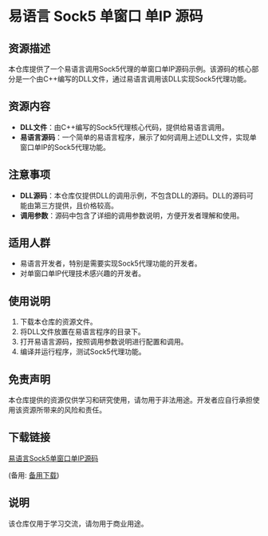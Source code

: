 # 易语言 Sock5 单窗口 单IP 源码

## 资源描述

本仓库提供了一个易语言调用Sock5代理的单窗口单IP源码示例。该源码的核心部分是一个由C++编写的DLL文件，通过易语言调用该DLL实现Sock5代理功能。

## 资源内容

- **DLL文件**：由C++编写的Sock5代理核心代码，提供给易语言调用。
- **易语言源码**：一个简单的易语言程序，展示了如何调用上述DLL文件，实现单窗口单IP的Sock5代理功能。

## 注意事项

- **DLL源码**：本仓库仅提供DLL的调用示例，不包含DLL的源码。DLL的源码可能由第三方提供，且价格较高。
- **调用参数**：源码中包含了详细的调用参数说明，方便开发者理解和使用。

## 适用人群

- 易语言开发者，特别是需要实现Sock5代理功能的开发者。
- 对单窗口单IP代理技术感兴趣的开发者。

## 使用说明

1. 下载本仓库的资源文件。
2. 将DLL文件放置在易语言程序的目录下。
3. 打开易语言源码，按照调用参数说明进行配置和调用。
4. 编译并运行程序，测试Sock5代理功能。

## 免责声明

本仓库提供的资源仅供学习和研究使用，请勿用于非法用途。开发者应自行承担使用该资源所带来的风险和责任。

## 下载链接
[易语言Sock5单窗口单IP源码](https://pan.quark.cn/s/e468ce698eb8) 

(备用: [备用下载](https://pan.baidu.com/s/15QiqpjjtBuwUaVjVJA-0qA?pwd=1234))

## 说明

该仓库仅用于学习交流，请勿用于商业用途。
